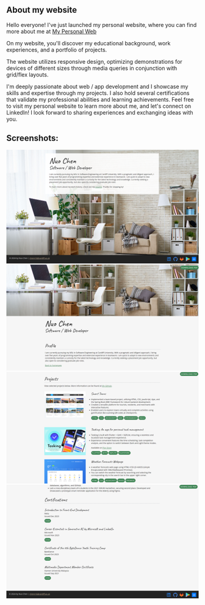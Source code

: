 ## About my website
Hello everyone! I've just launched my personal website, where you can find more about me at  [My Personal Web](https://cn-personal-web.glitch.me/)

On my website, you'll discover my educational background, work experiences, and a portfolio of projects. 

The website utilizes responsive design, optimizing demonstrations for devices of different sizes through media queries in conjunction with grid/flex layouts.

I'm deeply passionate about web / app development and I showcase my skills and expertise through my projects. I also hold several certifications that validate my professional abilities and learning achievements.
Feel free to visit my personal website to learn more about me, and let's connect on LinkedIn! I look forward to sharing experiences and exchanging ideas with you.

## Screenshots:
<img src="screenshots/sc1.png">
<img src="screenshots/sc2.png">
<img src="screenshots/sc3.png">
<img src="screenshots/sc4.png">
